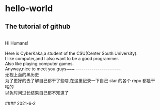 # hello-world

## The tutorial of github

<br>
Hi Humans!<br>
<br>
Here is CyberKaka,a student of the CSU(Center South University).<br>
I like computer,and I also want to be a good programmer.<br>
Also like playing computer games.<br>
Anyway,nice to meet you guys~~~
-----------------------
<br>
无视上面的黑历史
<br>
为了更好的去了解自己都干了些啥,在这里记录一下自己 star 的各个 repo 都是干啥的<br>
以免时间过长结果自己都不知道了<br>
<br>
#### 2021-6-2

